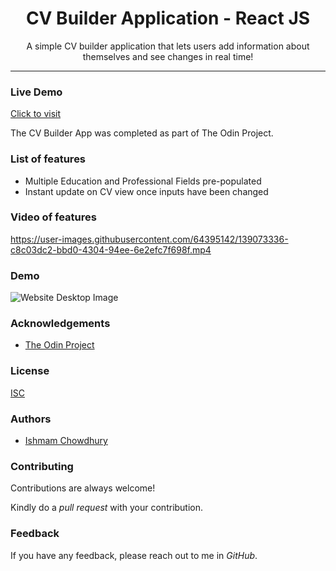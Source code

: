 <h1 align="center"> CV Builder Application - React JS </h1>

<p align="center"> A simple CV builder application that lets users add information about themselves and see changes in real time!</p>

<hr/>

<h3> Live Demo </h3>

[Click to visit](https://ishmam156.github.io/CV-Application/)

<p> The CV Builder App was completed as part of The Odin Project.</p>

<h3> List of features </h3>

<ul>
  <li>Multiple Education and Professional Fields pre-populated</li>
  <li>Instant update on CV view once inputs have been changed</li>
</ul>

<h3>Video of features</h3>

https://user-images.githubusercontent.com/64395142/139073336-c8c03dc2-bbd0-4304-94ee-6e2efc7f698f.mp4

<h3>Demo</h3>

![Website Desktop Image](https://i.imgur.com/GmuzuCJ.png)

<h3>Acknowledgements</h3>

- [The Odin Project](https://www.theodinproject.com/)

<h3>License</h3>

[ISC](https://opensource.org/licenses/ISC)

<h3>Authors</h3>

- [Ishmam Chowdhury](https://github.com/Ishmam156)

<h3>Contributing</h3>
<p>Contributions are always welcome!</p>
<p>Kindly do a <i>pull request</i> with your contribution.</p>

<h3>Feedback</h3>
<p>If you have any feedback, please reach out to me in <i>GitHub</i>.</p>

